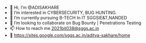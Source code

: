 - 👋 Hi, I’m @ADISAKHARE
- 👀 I’m interested in CYBERSECURITY, BUG HUNTING.
- 🌱 I’m currently pursuing B-TECH In IT SGGSIE&T,NANDED
- 💞️ I’m looking to collaborate on Bug Bounty | Penetrations Testing
- 📫 How to reach me 2021bit038@sggs.ac.in
- 🔗 https://sites.google.com/sggs.ac.in/aditya-sakhare/home

<!---
ADI2705/ADI2705 is a ✨ special ✨ repository because its `README.md` (this file) appears on your GitHub profile.
You can click the Preview link to take a look at your changes.
--->
